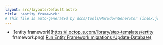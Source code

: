 ```yaml
---
layout: src/layouts/Default.astro
title: 'entity framework'
# This file is auto-generated by docs/tools/MarkdownGenerator (index.js)
---
```


<ul>

<li>

![entity framework](https://i.octopus.com/library/step-templates/entity framework.png) [Run Entity Framework migrations (Update-Database)](/entity-framework/run-entity-framework-migrations-(update-database)/)

</li>
        
</ul>
